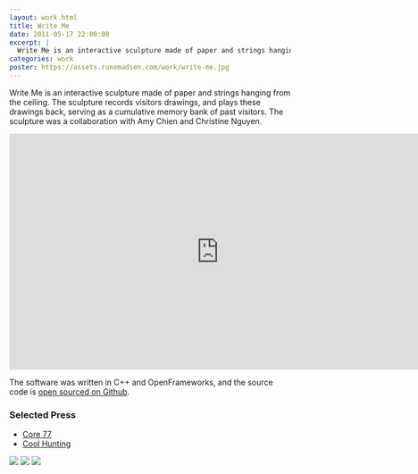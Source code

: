 ```yaml
---
layout: work.html
title: Write Me
date: 2011-05-17 22:00:00
excerpt: |
  Write Me is an interactive sculpture made of paper and strings hanging from the ceiling. The sculpture records visitors drawings, and plays these drawings back, serving as a cumulative memory bank of past visitors. The sculpture was a collaboration with Amy Chien and Christine Nguyen.
categories: work
poster: https://assets.runemadsen.com/work/write-me.jpg
---
```


Write Me is an interactive sculpture made of paper and strings hanging from the ceiling. The sculpture records visitors drawings, and plays these drawings back, serving as a cumulative memory bank of past visitors. The sculpture was a collaboration with Amy Chien and Christine Nguyen.

<div class="wide-750">
  <iframe src="https://player.vimeo.com/video/18413607?title=0&amp;byline=0&amp;portrait=0" width="750" height="423" frameborder="0"></iframe>
</div>

The software was written in C++ and OpenFrameworks, and the source code is [open sourced on Github](https://github.com/runemadsen/write-me).

### Selected Press

* [Core 77](http://www.core77.com/gallery/itp-winter-show-2010/50.asp)
* [Cool Hunting](http://www.coolhunting.com/tech/itp-2010-round.php)

<img src="work/write-me-big.jpg" />

<img src="https://assets.runemadsen.com/work/write-me-big2.jpg" />

<img src="https://assets.runemadsen.com/work/write-me-big3.jpg" />
